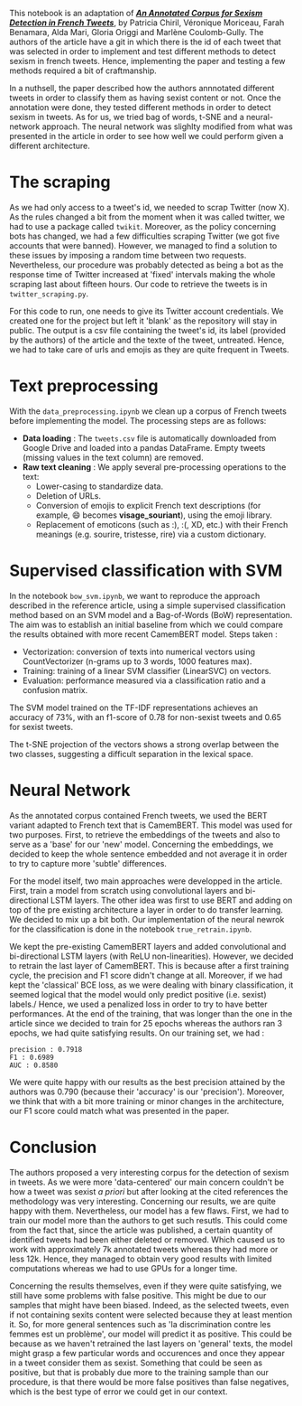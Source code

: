This notebook is an adaptation of  **[*An Annotated Corpus for Sexism Detection in French Tweets*](https://hal.science/hal-02889035/)**, by Patricia Chiril, Véronique Moriceau, Farah Benamara, Alda Mari, Gloria Origgi and Marlène Coulomb-Gully. The authors of the article have a git in which there is the id of each tweet that was selected in order to implement and test different methods to detect sexism in french tweets. Hence, implementing the paper and testing a few methods required a bit of craftmanship.

In a nuthsell, the paper described how the authors annnotated different tweets in order to classify them as having sexist content or not. Once the annotation were done, they tested different methods in order to detect sexism in tweets. As for us, we tried bag of words, t-SNE and a neural-network approach. The neural network was slighlty modified from what was presented in the article in order to see how well we could perform given a different architecture.  

# The scraping
As we had only access to a tweet's id, we needed to scrap Twitter (now X). As the rules changed a bit from the moment when it was called twitter, we had to use a package called `twikit`. Moreover, as the policy concerning bots has changed, we had a few difficulties scraping Twitter (we got five accounts that were banned). However, we managed to find a solution to these issues by imposing a random time between two requests. Nevertheless, our procedure was probably detected as being a bot as the response time of Twitter increased at 'fixed' intervals making the whole scraping last about fifteen hours. Our code to retrieve the tweets is in `twitter_scraping.py`. 

For this code to run, one needs to give its Twitter account credentials. We created one for the project but left it 'blank' as the repository will stay in public. The output is a csv file containing the tweet's id, its label (provided by the authors) of the article and the texte of the tweet, untreated. Hence, we had to take care of urls and emojis as they are quite frequent in Tweets. 

# Text preprocessing

With the `data_preprocessing.ipynb` we clean up a corpus of French tweets before implementing the model.
The processing steps are as follows:
- **Data loading** :
The `tweets.csv` file is automatically downloaded from Google Drive and loaded into a pandas DataFrame. Empty tweets (missing values in the text column) are removed.
- **Raw text cleaning** :
We apply several pre-processing operations to the text:
    - Lower-casing to standardize data.
    - Deletion of URLs.
    - Conversion of emojis to explicit French text descriptions (for example, :smile: becomes __visage_souriant__), using the emoji library.
    - Replacement of emoticons (such as :), :(, XD, etc.) with their French meanings (e.g. sourire, tristesse, rire) via a custom dictionary.

# Supervised classification with SVM 

In the notebook `bow_svm.ipynb`, we want to reproduce the approach described in the reference article, using a simple supervised classification method based on an SVM model and a Bag-of-Words (BoW) representation. The aim was to establish an initial baseline from which we could compare the results obtained with more recent CamemBERT model.
Steps taken :
- Vectorization: conversion of texts into numerical vectors using CountVectorizer (n-grams up to 3 words, 1000 features max).
- Training: training of a linear SVM classifier (LinearSVC) on vectors.
- Evaluation: performance measured via a classification ratio and a confusion matrix.

The SVM model trained on the TF-IDF representations achieves an accuracy of 73%, with an f1-score of 0.78 for non-sexist tweets and 0.65 for sexist tweets.

The t-SNE projection of the vectors shows a strong overlap between the two classes, suggesting a difficult separation in the lexical space.

# Neural Network
As the annotated corpus contained French tweets, we used the BERT variant adapted to French text that is CamemBERT. This model was used for two purposes. First, to retrieve the embeddings of the tweets and also to serve as a 'base' for our 'new' model. Concerning the embeddings, we decided to keep the whole sentence embedded and not average it in order to try to capture more 'subtle' differences. 

For the model itself, two main approaches were developped in the article. First, train a model from scratch using convolutional layers and bi-directional LSTM layers. The other idea was first to use BERT and adding on top of the pre existing architecture a layer in order to do transfer learning. We decided to mix up a bit both. Our implementation of the neural newrok for the classification is done in the notebook `true_retrain.ipynb`.

We kept the pre-existing CamemBERT layers and added convolutional and bi-directional LSTM layers (with ReLU non-linearities). However, we decided to retrain the last layer of CamemBERT. This is because after a first training cycle, the precision and F1 score didn't change at all. Moreover, if we had kept the 'classical' BCE loss, as we were dealing with binary classification, it seemed logical that the model would only predict positive (i.e. sexist) labels./ Hence, we used a penalized loss in order to try to have better performances. At the end of the training, that was longer than the one in the article since we decided to train for 25 epochs whereas the authors ran 3 epochs, we had quite satisfying results. On our training set, we had : 

```
precision : 0.7918
F1 : 0.6989
AUC : 0.8580
```

We were quite happy with our results as the best precision attained by the authors was 0.790 (because their 'accuracy' is our 'precision'). Moreover, we think that with a bit more training or minor changes in the architecture, our F1 score could match what was presented in the paper. 




# Conclusion

The authors proposed a very interesting corpus for the detection of sexism in tweets. As we were more 'data-centered' our main concern couldn't be how a tweet was sexist *a priori* but after looking at the cited references the methodology was very interesting. Concerning our results, we are quite happy with them. Nevertheless, our model has a few flaws. First, we had to train our model more than the authors to get such resutls. This could come from the fact that, since the article was published, a certain quantity of identified tweets had been either deleted or removed. Which caused us to work with approximately 7k annotated tweets whereas they had more or less 12k. Hence, they managed to obtain very good results with limited computations whereas we had to use GPUs for a longer time. 

Concerning the results themselves, even if they were quite satisfying, we still have some problems with false positive. This might be due to our samples that might have been biased. Indeed, as the selected tweets, even if not containing sexits content were selected because they at least mention it. So, for more general sentences such as 'la discrimination contre les femmes est un problème', our model will predict it as positive. This could be because as we haven't retrained the last layers on 'general' texts, the model might grasp a few particular words and occurences and once they appear in a tweet consider them as sexist. Something that could be seen as positive, but that is probably due more to the training sample than our procedure, is that there would be more false positives than false negatives, which is the best type of error we could get in our context. 









    



